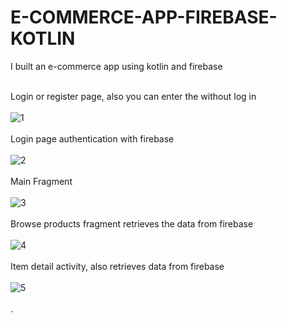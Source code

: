 # E-COMMERCE-APP-FIREBASE-KOTLIN
I built an e-commerce app using kotlin and firebase <br><br>



Login or register page, also you can enter the without log in <br><br>
![1](https://user-images.githubusercontent.com/70278989/215507219-673aab21-b721-4991-936e-ba4bd7d24d67.jpg)
<br><br>
Login page authentication with firebase <br><br>
![2](https://user-images.githubusercontent.com/70278989/215507224-53f93004-f494-4156-9a97-2c6528e2c8bf.jpg)
<br><br>
Main Fragment <br><br>
![3](https://user-images.githubusercontent.com/70278989/215507226-85fa22ef-01c0-4e48-bd39-587a2e462288.jpg)
<br><br>
Browse products fragment retrieves the data from firebase <br><br>
![4](https://user-images.githubusercontent.com/70278989/215507215-99b7ca5e-2899-4efa-ba7a-81bc930b10af.jpg)
<br><br>
Item detail activity, also retrieves data from firebase <br><br>
![5](https://user-images.githubusercontent.com/70278989/215507209-1ac5da96-b49f-4c70-8c02-4e58b90f09c1.jpg)
<br><br>
.

